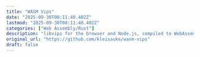 ```yaml
---
title: "WASM Vips"
date: "2025-09-30T00:11:40.402Z"
lastmod: "2025-09-30T00:11:40.402Z"
categories: ["Web Assembly/Rust"]
description: "libvips for the browser and Node.js, compiled to WebAssembly with Emscripten. - kleisauke/wasm-vips"
original_url: "https://github.com/kleisauke/wasm-vips"
draft: false
---
```

